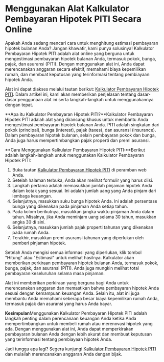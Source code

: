 Menggunakan Alat Kalkulator Pembayaran Hipotek PITI Secara Online
=================================================================

Apakah Anda sedang mencari cara untuk menghitung estimasi pembayaran hipotek bulanan Anda? Jangan khawatir, kami punya solusinya! Kalkulator Pembayaran Hipotek PITI adalah alat online yang berguna untuk mengestimasi pembayaran hipotek bulanan Anda, termasuk pokok, bunga, pajak, dan asuransi (PITI). Dengan menggunakan alat ini, Anda dapat merencanakan anggaran secara efektif, memahami biaya kepemilikan rumah, dan membuat keputusan yang terinformasi tentang pembiayaan hipotek Anda.

Alat ini dapat diakses melalui tautan berikut: [Kalkulator Pembayaran Hipotek PITI](https://www.onlinecalculatorsfree.com/id/financial/piti-mortgage-payment-calculator.html). Dalam artikel ini, kami akan memberikan penjelasan tentang dasar-dasar penggunaan alat ini serta langkah-langkah untuk menggunakannya dengan tepat.

**Apa itu Kalkulator Pembayaran Hipotek PITI?**Kalkulator Pembayaran Hipotek PITI adalah alat yang dirancang khusus untuk membantu Anda mengestimasi pembayaran hipotek bulanan Anda. PITI adalah singkatan dari pokok (principal), bunga (interest), pajak (taxes), dan asuransi (insurance). Dalam pembayaran hipotek bulanan, selain pembayaran pokok dan bunga, Anda juga harus mempertimbangkan pajak properti dan premi asuransi.

**Cara Menggunakan Kalkulator Pembayaran Hipotek PITI:**Berikut adalah langkah-langkah untuk menggunakan Kalkulator Pembayaran Hipotek PITI:

1. Buka tautan [Kalkulator Pembayaran Hipotek PITI](https://www.onlinecalculatorsfree.com/id/financial/piti-mortgage-payment-calculator.html) di peramban web Anda.
2. Setelah halaman terbuka, Anda akan melihat formulir yang harus diisi.
3. Langkah pertama adalah memasukkan jumlah pinjaman hipotek Anda dalam kotak yang sesuai. Ini adalah jumlah uang yang Anda pinjam dari lembaga keuangan.
4. Selanjutnya, masukkan suku bunga hipotek Anda. Ini adalah persentase bunga yang dikenakan pada pinjaman Anda setiap tahun.
5. Pada kolom berikutnya, masukkan jangka waktu pinjaman Anda dalam tahun. Misalnya, jika Anda meminjam uang selama 30 tahun, masukkan angka 30 di sini.
6. Selanjutnya, masukkan jumlah pajak properti tahunan yang dikenakan pada rumah Anda.
7. Terakhir, masukkan premi asuransi tahunan yang diperlukan oleh pemberi pinjaman hipotek.

Setelah Anda mengisi semua informasi yang diperlukan, klik tombol "Hitung" atau "Estimasi" untuk melihat hasilnya. Kalkulator akan memberikan perkiraan pembayaran hipotek bulanan Anda, termasuk pokok, bunga, pajak, dan asuransi (PITI). Anda juga mungkin melihat total pembayaran keseluruhan selama masa pinjaman.

Alat ini memberikan perkiraan yang berguna bagi Anda untuk merencanakan anggaran dan memastikan bahwa pembayaran hipotek Anda sesuai dengan kemampuan keuangan Anda. Selain itu, alat ini juga membantu Anda memahami seberapa besar biaya kepemilikan rumah Anda, termasuk pajak dan asuransi yang harus Anda bayar.

**Kesimpulan**Menggunakan Kalkulator Pembayaran Hipotek PITI adalah langkah penting dalam perencanaan keuangan Anda ketika Anda mempertimbangkan untuk membeli rumah atau merenovasi hipotek yang ada. Dengan menggunakan alat ini, Anda dapat memperkirakan pembayaran bulanan Anda dengan lebih akurat dan membuat keputusan yang terinformasi tentang pembiayaan hipotek Anda.

Jadi tunggu apa lagi? Segera kunjungi [Kalkulator Pembayaran Hipotek PITI](https://www.onlinecalculatorsfree.com/id/financial/piti-mortgage-payment-calculator.html) dan mulailah merencanakan anggaran Anda dengan bijak.